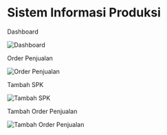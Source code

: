 # Sistem Informasi Produksi

Dashboard

![Dashboard](https://github.com/vari8/Sistem-Informasi-Produksi/blob/master/screenshots/dashboard.png)

Order Penjualan

![Order Penjualan](https://github.com/vari8/Sistem-Informasi-Produksi/blob/master/screenshots/order%20penjualan.png)

Tambah SPK

![Tambah SPK](https://github.com/vari8/Sistem-Informasi-Produksi/blob/master/screenshots/tambah%20SPK.png)

Tambah Order Penjualan

![Tambah Order Penjualan](https://github.com/vari8/Sistem-Informasi-Produksi/blob/master/screenshots/tambah%20order%20penjualan.png)
